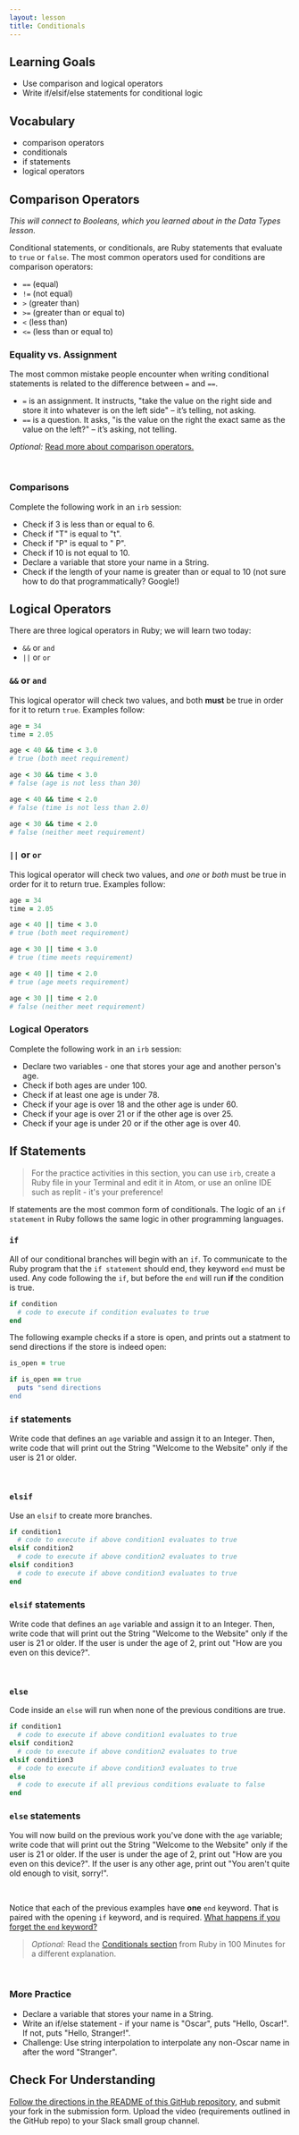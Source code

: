 ```yaml
---
layout: lesson
title: Conditionals
---
```


## Learning Goals

- Use comparison and logical operators
- Write if/elsif/else statements for conditional logic

## Vocabulary

- <span class="vocab">comparison operators</span>
- <span class="vocab">conditionals</span>
- <span class="vocab">if statements</span>
- <span class="vocab">logical operators</span>

## Comparison Operators

_This will connect to Booleans, which you learned about in the Data Types lesson._

Conditional statements, or <span class="vocab">conditionals</span>, are Ruby statements that evaluate to `true` or `false`. The most common operators used for conditions are <span class="vocab">comparison operators</span>:

- `==` (equal)
- `!=` (not equal)
- `>` (greater than)
- `>=` (greater than or equal to)
- `<` (less than)
- `<=` (less than or equal to)

<div class="s-card s-border-yellow-500">
  <h3>Equality vs. Assignment</h3>
  <p>The most common mistake people encounter when writing conditional statements is related to the difference between <code>=</code> and <code>==</code>.</p>
  <ul>
    <li><code>=</code> is an assignment. It instructs, "take the value on the right side and store it into whatever is on the left side" – it’s telling, not asking.</li>
    <li><code>==</code> is a question. It asks, "is the value on the right the exact same as the value on the left?" – it’s asking, not telling.</li>
  </ul>
</div>

<em>Optional:</em> <a href="http://ruby-for-beginners.rubymonstas.org/operators/comparison.html" target="_blank">Read more about comparison operators.</a>

<br>

<div class="s-card">
  <h3>Comparisons</h3> 
  <p>Complete the following work in an <code>irb</code> session:</p>
  <ul>
    <li>Check if 3 is less than or equal to 6.</li>
    <li>Check if "T" is equal to "t".</li>
    <li>Check if "P" is equal to " P".</li>
    <li>Check if 10 is not equal to 10.</li>
    <li>Declare a variable that store your name in a String.</li>
    <li>Check if the length of your name is greater than or equal to 10 (not sure how to do that programmatically? Google!)</li>
  </ul>
</div>

## Logical Operators

There are three <span class="vocab">logical operators</span> in Ruby; we will learn two today:
- `&&` or `and`
- `||` or `or`

### `&&` or `and`
This logical operator will check two values, and both **must** be true in order for it to return `true`. Examples follow:

```ruby
age = 34
time = 2.05

age < 40 && time < 3.0
# true (both meet requirement)

age < 30 && time < 3.0
# false (age is not less than 30)

age < 40 && time < 2.0
# false (time is not less than 2.0)

age < 30 && time < 2.0
# false (neither meet requirement)
```

### `||` or `or`
This logical operator will check two values, and _one_ or _both_ must be true in order for it to return true. Examples follow:

```ruby
age = 34
time = 2.05

age < 40 || time < 3.0
# true (both meet requirement)

age < 30 || time < 3.0
# true (time meets requirement)

age < 40 || time < 2.0
# true (age meets requirement)

age < 30 || time < 2.0
# false (neither meet requirement)
```

<div class="s-card">
  <h3>Logical Operators</h3> 
  <p>Complete the following work in an <code>irb</code> session:</p>
  <ul>
    <li>Declare two variables - one that stores your age and another person's age.</li>
    <li>Check if both ages are under 100.</li>
    <li>Check if at least one age is under 78.</li>
    <li>Check if your age is over 18 and the other age is under 60.</li>
    <li>Check if your age is over 21 or if the other age is over 25.</li>
    <li>Check if your age is under 20 or if the other age is over 40.</li>
  </ul>
</div>

## If Statements

>For the practice activities in this section, you can use `irb`, create a Ruby file in your Terminal and edit it in Atom, or use an online IDE such as replit - it's your preference!

<span class="vocab">If statements</span> are the most common form of conditionals. The logic of an <code>if statement</code> in Ruby follows the same logic in other programming languages.

### `if`
All of our conditional branches will begin with an `if`. To communicate to the Ruby program that the `if statement` should end, they keyword `end` must be used. Any code following the `if`, but before the `end` will run **if** the condition is true.

```ruby
if condition
  # code to execute if condition evaluates to true
end
```

The following example checks if a store is open, and prints out a statment to send directions if the store is indeed open:

```ruby
is_open = true

if is_open == true
  puts "send directions
end
```

<div class="s-card">
  <h3><code>if</code> statements</h3>
  <p>Write code that defines an <code>age</code> variable and assign it to an Integer. Then, write code that will print out the String "Welcome to the Website" only if the user is 21 or older.</p>
</div>
<br>

### `elsif`
Use an `elsif` to create more branches.

```ruby
if condition1
  # code to execute if above condition1 evaluates to true
elsif condition2
  # code to execute if above condition2 evaluates to true
elsif condition3
  # code to execute if above condition3 evaluates to true
end
```

<div class="s-card">
  <h3><code>elsif</code> statements</h3>
  <p>Write code that defines an <code>age</code> variable and assign it to an Integer. Then, write code that will print out the String "Welcome to the Website" only if the user is 21 or older. If the user is under the age of 2, print out "How are you even on this device?".</p>
</div>
<br>

### `else`
Code inside an `else` will run when none of the previous conditions are true.

```ruby
if condition1
  # code to execute if above condition1 evaluates to true
elsif condition2
  # code to execute if above condition2 evaluates to true
elsif condition3
  # code to execute if above condition3 evaluates to true
else
  # code to execute if all previous conditions evaluate to false
end
```
<div class="s-card">
  <h3><code>else</code> statements</h3>
  <p>You will now build on the previous work you've done with the <code>age</code> variable; write code that will print out the String "Welcome to the Website" only if the user is 21 or older. If the user is under the age of 2, print out "How are you even on this device?". If the user is any other age, print out "You aren't quite old enough to visit, sorry!".</p>
</div>
<br>

Notice that each of the previous examples have **one** `end` keyword. That is paired with the opening `if` keyword, and is required. <a href="https://teamtreehouse.com/community/syntax-error-unexpected-endofinput-expecting-keywordend" target="_blank">What happens if you forget the `end` keyword?</a>

>_Optional:_ Read the <a href="http://tutorials.jumpstartlab.com/projects/ruby_in_100_minutes.html#9.-conditionals" target="_blank">Conditionals section</a> from Ruby in 100 Minutes for a different explanation.

<br>
<div class="s-card">
  <h3>More Practice</h3>
  <ul>
    <li>Declare a variable that stores your name in a String.</li>
    <li>Write an if/else statement - if your name is "Oscar", puts "Hello, Oscar!". If not, puts "Hello, Stranger!".</li>
    <li>Challenge: Use string interpolation to interpolate any non-Oscar name in after the word "Stranger".</li>
  </ul>
</div>

## Check For Understanding

<a href="https://github.com/ameseee/m0_be_conditionals" target="_blank">Follow the directions in the README of this GitHub repository</a>, and submit your fork in the submission form. Upload the video (requirements outlined in the GitHub repo) to your Slack small group channel.
<br><br><br>
